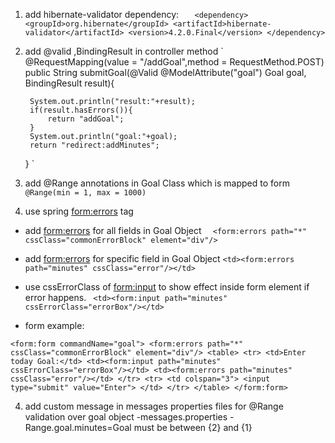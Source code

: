 1. add hibernate-validator dependency:
`   
   <dependency>
   <groupId>org.hibernate</groupId>
   <artifactId>hibernate-validator</artifactId>
   <version>4.2.0.Final</version>
   </dependency>
`
2. add @valid ,BindingResult in controller method
`  
   @RequestMapping(value = "/addGoal",method = RequestMethod.POST)
   public String submitGoal(@Valid @ModelAttribute("goal") Goal goal, BindingResult result){

        System.out.println("result:"+result);
        if(result.hasErrors()){
            return "addGoal";
        }
        System.out.println("goal:"+goal);
        return "redirect:addMinutes";
   }
`
3. add @Range annotations in Goal Class which is mapped to form
`@Range(min = 1, max = 1000)`

4. use spring <form:errors> tag 
- add <form:errors> for all fields in Goal Object
`  <form:errors path="*" cssClass="commonErrorBlock" element="div"/>`

- add  <form:errors> for specific field in Goal Object
`<td><form:errors path="minutes" cssClass="error"/></td>`

- use  cssErrorClass of <form:input> to show effect inside form element if error happens.
` <td><form:input path="minutes" cssErrorClass="errorBox"/></td>`

- form example:

`<form:form commandName="goal">
    <form:errors path="*" cssClass="commonErrorBlock" element="div"/>
    <table>
        <tr>
            <td>Enter today Goal:</td>
            <td><form:input path="minutes" cssErrorClass="errorBox"/></td>
            <td><form:errors path="minutes" cssClass="error"/></td>
        </tr>
        <tr>
            <td colspan="3">
                <input type="submit" value="Enter">
            </td>
        </tr>
    </table>
</form:form>`

4. add custom message in messages properties files for @Range validation over goal object
-messages.properties
 -Range.goal.minutes=Goal must be between {2} and  {1}